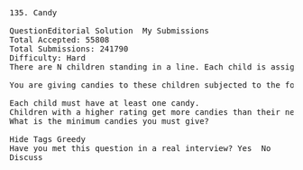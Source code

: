 <pre>
135. Candy  

QuestionEditorial Solution  My Submissions
Total Accepted: 55808
Total Submissions: 241790
Difficulty: Hard
There are N children standing in a line. Each child is assigned a rating value.

You are giving candies to these children subjected to the following requirements:

Each child must have at least one candy.
Children with a higher rating get more candies than their neighbors.
What is the minimum candies you must give?

Hide Tags Greedy
Have you met this question in a real interview? Yes  No
Discuss
</pre>
